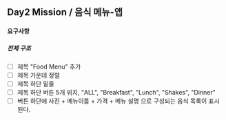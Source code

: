 ## Day2 Mission / 음식 메뉴-앱

#### 요구사항
##### 전체 구조
- [ ] 제목 "Food Menu" 추가
- [ ] 제목 가운데 정렬
- [ ] 제목 하단 밑줄
- [ ] 제목 하단 버튼 5개 위치, "ALL", "Breakfast", "Lunch", "Shakes", "Dinner"
- [ ] 버튼 하단에 사진 + 메뉴이름 + 가격 + 메뉴 설명 으로 구성되는 음식 목록이 표시된다.